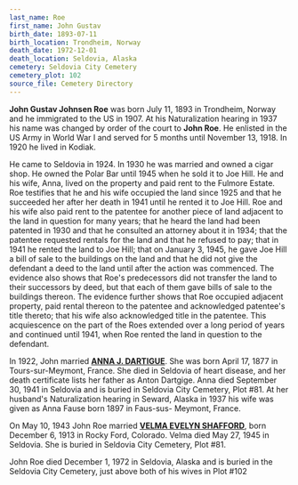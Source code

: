 ```yaml
---
last_name: Roe
first_name: John Gustav
birth_date: 1893-07-11
birth_location: Trondheim, Norway
death_date: 1972-12-01
death_location: Seldovia, Alaska
cemetery: Seldovia City Cemetery
cemetery_plot: 102
source_file: Cemetery Directory
---
```

**John Gustav Johnsen Roe**  was born July 11, 1893 in Trondheim, Norway and he immigrated to the US in 1907. At his Naturalization hearing in 1937 his name was changed by order of the court to **John Roe**. He enlisted in the US Army in World War I and served for 5 months until November 13, 1918. In 1920 he lived in Kodiak.

He came to Seldovia in 1924.  In 1930 he was married and owned a cigar shop. He owned the Polar Bar until 1945 when he sold it to Joe Hill.  He and his wife, Anna, lived on the property and paid rent to the Fulmore Estate.  Roe testifies that he and his wife occupied the land since 1925 and that he succeeded her after her death in 1941 until he rented it to Joe Hill. Roe and his wife also paid rent to the patentee for another piece of land adjacent to the land in question for many years; that he heard the land had been patented in 1930 and that he consulted an attorney about it in 1934; that the patentee requested rentals for the land and that he refused to pay; that in 1941 he rented the land to Joe Hill; that on January 3, 1945, he gave Joe Hill a bill of sale to the buildings on the land and that he did not give the defendant a deed to the land until after the action was commenced. The evidence also shows that Roe's predecessors did not transfer the land to their successors by deed, but that each of them gave bills of sale to the buildings thereon.  The evidence further shows that Roe occupied adjacent property, paid rental thereon to the patentee and acknowledged patentee's title thereto; that his wife also acknowledged title in the patentee. This acquiescence on the part of the Roes extended over a long period of years and continued until 1941, when Roe rented the land in question to the defendant. 


In 1922, John married [**ANNA J. DARTIGUE**](Roe_Anna_Dartgige.md).  She was born April 17, 1877 in Tours-sur-Meymont, France.  She died in Seldovia of heart disease, and her death certificate lists her father as Anton Dartgige.  Anna died September 30, 1941 in Seldovia and is buried in Seldovia City Cemetery, Plot #81. At her husband's Naturalization hearing in Seward, Alaska  in 1937 his wife was given as Anna Fause born 1897 in Faus-sus- Meymont, France.

On May 10, 1943 John Roe married  [**VELMA EVELYN SHAFFORD**](./Roe_Velma_Evelyn_Shafford.md), born December 6, 1913 in Rocky Ford, Colorado.  Velma died May 27, 1945 in Seldovia.  She is buried in Seldovia City Cemetery, Plot #81.  

John Roe died December 1, 1972 in Seldovia, Alaska and is buried in the Seldovia City Cemetery, just above both of his wives in Plot #102

